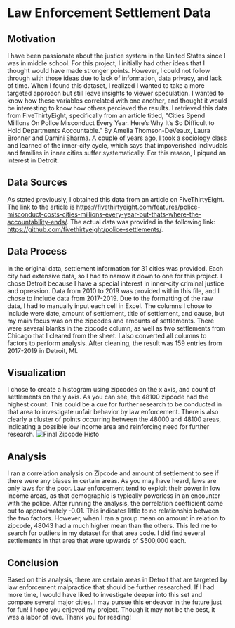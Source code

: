 # Law Enforcement Settlement Data
## Motivation
I have been passionate about the justice system in the United States since I was in middle school. For this project, I initially had other ideas that I thought would have made stronger points. However, I could not follow through with those ideas due to lack of information, data privacy, and lack of time. When I found this dataset, I realized I wanted to take a more targeted approach but still leave insights to viewer speculation. I wanted to know how these variables correlated with one another, and thought it would be interesting to know how others percieved the results. I retrieved this data from FiveThirtyEight, specifically from an article titled, "Cities Spend Millions On Police Misconduct Every Year. Here’s Why It’s So Difficult to Hold Departments Accountable." By Amelia Thomson-DeVeaux, Laura Bronner and Damini Sharma. 
A couple of years ago, I took a sociology class and learned of the inner-city cycle, which says that impoverished indivudals and families in inner cities suffer systematically. For this reason, I piqued an interest in Detroit.
## Data Sources
As stated previously, I obtained this data from an article on FiveThirtyEight. The link to the article is https://fivethirtyeight.com/features/police-misconduct-costs-cities-millions-every-year-but-thats-where-the-accountability-ends/. The actual data was provided in the following link: https://github.com/fivethirtyeight/police-settlements/.
## Data Process
In the original data, settlement information for 31 cities was provided. Each city had extensive data, so I had to narrow it down to one for this project. I chose Detroit because I have a special interest in inner-city criminal justice and opression. Data from 2010 to 2019 was provided within this file, and I chose to include data from 2017-2019. Due to the formatting of the raw data, I had to manually input each cell in Excel. The columns I chose to include were date, amount of settlement, title of settlement, and cause, but my main focus was on the zipcodes and amounts of settlements. There were several blanks in the zipcode column, as well as two settlements from Chicago that I cleared from the sheet. I also converted all columns to factors to perform analysis. After cleaning, the result was 159 entries from 2017-2019 in Detroit, MI. 
## Visualization
I chose to create a histogram using zipcodes on the x axis, and count of settlements on the y axis. As you can see, the 48100 zipcode had the highest count. This could be a cue for further research to be conducted in that area to investigate unfair behavior by law enforcement. There is also clearly a cluster of points occurring between the 48000 and 48100 areas, indicating a possible low income area and reinforcing need for further research.
![Final Zipcode Histo](https://user-images.githubusercontent.com/91650239/145518589-ab892d4d-2a7d-4c93-b06d-96b042fbc5bb.JPG)
## Analysis
I ran a correlation analysis on Zipcode and amount of settlement to see if there were any biases in certain areas. As you may have heard, laws are only laws for the poor. Law enforcement tend to exploit their power in low income areas, as that demographic is typically powerless in an encounter with the police. After running the analysis, the correlation coefficient came out to approximately -0.01. This indicates little to no relationship between the two factors. However, when I ran a group mean on amount in relation to zipcode, 48043 had a much higher mean than the others. This led me to search for outliers in my dataset for that area code. I did find several settlements in that area that were upwards of $500,000 each.
## Conclusion
Based on this analysis, there are certain areas in Detroit that are targeted by law enforcement malpractice that should be further researched. If I had more time, I would have liked to investigate deeper into this set and compare several major cities. I may pursue this endeavor in the future just for fun! I hope you enjoyed my project. Though it may not be the best, it was a labor of love. Thank you for reading!
